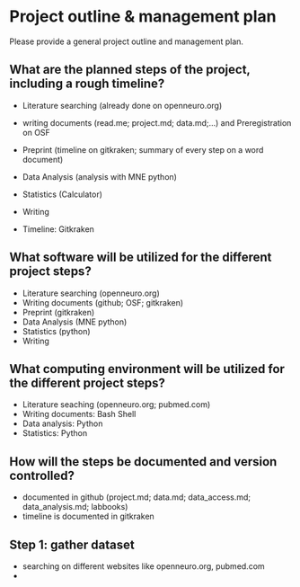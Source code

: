 # Project outline & management plan

Please provide a general project outline and management plan.

## What are the planned steps of the project, including a rough timeline?
- Literature searching (already done on openneuro.org)
- writing documents (read.me; project.md; data.md;...) and Preregistration  on OSF
- Preprint (timeline on gitkraken; summary of every step on a word document)
- Data Analysis (analysis with MNE python)
- Statistics (Calculator)
- Writing

- Timeline: Gitkraken

## What software will be utilized for the different project steps?
- Literature searching (openneuro.org)
- Writing documents (github; OSF; gitkraken)
- Preprint (gitkraken)
- Data Analysis (MNE python) 
- Statistics (python)
- Writing 

## What computing environment will be utilized for the different project steps?
- Literature seaching (openneuro.org; pubmed.com)
- Writing documents: Bash Shell
- Data analysis: Python
- Statistics: Python

## How will the steps be documented and version controlled?
- documented in github (project.md; data.md; data_access.md; data_analysis.md; labbooks)
- timeline is documented in gitkraken 


## Step 1: gather dataset
- searching on different websites like openneuro.org, pubmed.com
- 
